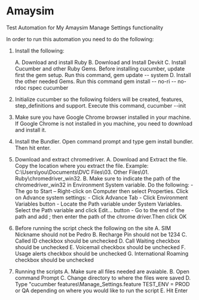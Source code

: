 # Amaysim
Test Automation for My Amaysim Manage Settings functionality


In order to run this automation you need to do the following:

1. Install the following:

	A. Download and install Ruby
	B. Download and Install Devkit
	C. Install Cucumber and other Ruby Gems. Before installing cucumber, update first the gem setup. Run this 	command, gem update -- system
	D. Install the other needed Gems. Run this command
	gem install -- no-ri -- no-rdoc rspec cucumber

2. Initialize cucumber so the following folders will be created, features, step_definitions and support. Execute this command, cucumber --init


3. Make sure you have Google Chrome browser installed in your machine. If Google Chrome is not installed in you machine, you need to download and install it.



4. Install the Bundler. Open command prompt and type gem install bundler. Then hit enter.



5. Download and extract chromedriver.
	A. Download and Extract the file. Copy the location where you extract the file. Example: C:\Users\you\Documents\DVC Files\03. Other Files\01. Ruby\chromedriver_win32.
	B. Make sure to indicate the path of the chromedriver_win32 in Environment System variable. Do the following:
		- The go to Start – Right-click on Computer then select Properties. Click on Advance system settings:
		- Click Advance Tab
		- Click Environment Variables button
		- Locate the Path variable under System Variables. Select the Path variable and click Edit… button
		- Go to the end of the path and add ; then enter the path of the chrome driver.Then click OK


6. Before running the script check the following on the site
	A. SIM Nickname should not be Pedro
	B. Recharge Pin should not be 1234
	C. Called ID checkbox should be unchecked
	D. Call Waiting checkbox should be unchecked
	E. Voicemail checkbox should be unchecked
	F. Usage alerts checkbox should be unchecked
	G. International Roaming checkbox should be unchecked



7. Running the scripts
	A. Make sure all files needed are avaiable.
	B. Open command Prompt
	C. Change directory to where the files were saved
	D. Type "cucumber features\Manage_Settings.feature TEST_ENV = PROD or QA depending on where you would like to run the script
	E. Hit Enter



	